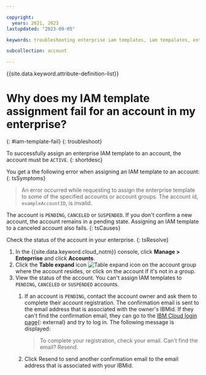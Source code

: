 ```yaml
---

copyright:
  years: 2021, 2023
lastupdated: "2023-09-05"

keywords: troubleshooting enterprise iam templates, iam tempalates, enterprise-managed IAM, access enteprise IAM, access templates, error message, assign template error, invalid account

subcollection: account

---
```


{{site.data.keyword.attribute-definition-list}}


# Why does my IAM template assignment fail for an account in my enterprise?
{: #iam-template-fail}
{: troubleshoot}

To successfully assign an enterprise IAM template to an account, the account must be `ACTIVE`.
{: shortdesc}

You get a the following error when assigning an IAM template to an account:
{: tsSymptoms}

> An error occurred while requesting to assign the enterprise template to some of the specified accounts or account groups. The account id, `exampleAccountID`, is invalid.

The account is `PENDING`, `CANCELED` or `SUSPENDED`. If you don't confirm a new account, the account remains in a pending state. Assigning an IAM template to a canceled account also fails.
{: tsCauses}

Check the status of the account in your enterprise.
{: tsResolve}

1. In the {{site.data.keyword.cloud_notm}} console, click **Manage > Enteprrise** and click **Accounts**.
1. Click the **Table expand** icon ![Table expand icon](../icons/table-expand.svg "Table expand") on the account group where the account resides, or click on the account if it's not in a group.
1. View the status of the account. You can't assign IAM templates to `PENDING`, `CANCELED` or `SUSPENDED` accounts.
    1. If an account is `PENDING`, contact the account owner and ask them to complete their account registration. The confirmation email is sent to the email address that is associated with the owner's IBMid. If they can't find the confirmation email, they can go to the [IBM Cloud login page](https://cloud.ibm.com/){: external} and try to log in. The following message is displayed:

        > To complete your registration, check your email.
        > Can't find the email? Resend.

    1. Click Resend to send another confirmation email to the email address that is associated with your IBMid.
